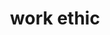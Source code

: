 ---
layout: page
title: work ethic
permalink: 
description:
nav: true
redirect_to: https://cogs.org/
---